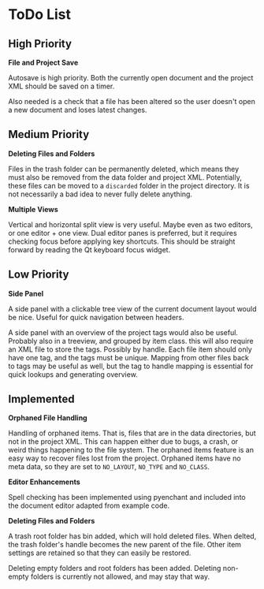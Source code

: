 # ToDo List

## High Priority

**File and Project Save**

Autosave is high priority. Both the currently open document and the project XML should be saved on a timer.

Also needed is a check that a file has been altered so the user doesn't open a new document and loses latest changes.

## Medium Priority

**Deleting Files and Folders**

Files in the trash folder can be permanently deleted, which means they must also be removed from the data folder and project XML. Potentially, these files can be moved to a `discarded` folder in the project directory. It is not necessarily a bad idea to never fully delete anything.

**Multiple Views**

Vertical and horizontal split view is very useful. Maybe even as two editors, or one editor + one view. Dual editor panes is preferred, but it requires checking focus before applying key shortcuts. This should be straight forward by reading the Qt keyboard focus widget.

## Low Priority

**Side Panel**

A side panel with a clickable tree view of the current document layout would be nice. Useful for quick navigation between headers.

A side panel with an overview of the project tags would also be useful. Probably also in a treeview, and grouped by item class. this will also require an XML file to store the tags. Possibly by handle. Each file item should only have one tag, and the tags must be unique. Mapping from other files back to tags may be useful as well, but the tag to handle mapping is essential for quick lookups and generating overview.

## Implemented

**Orphaned File Handling**

Handling of orphaned items. That is, files that are in the data directories, but not in the project XML. This can happen either due to bugs, a crash, or weird things happening to the file system. The orphaned items feature is an easy way to recover files lost from the project. Orphaned items have no meta data, so they are set to `NO_LAYOUT`, `NO_TYPE` and `NO_CLASS`.

**Editor Enhancements**

Spell checking has been implemented using pyenchant and included into the document editor adapted from example code.

**Deleting Files and Folders**

A trash root folder has bin added, which will hold deleted files. When delted, the trash folder's handle becomes the new parent of the file. Other item settings are retained so that they can easily be restored.

Deleting empty folders and root folders has been added. Deleting non-empty folders is currently not allowed, and may stay that way.
